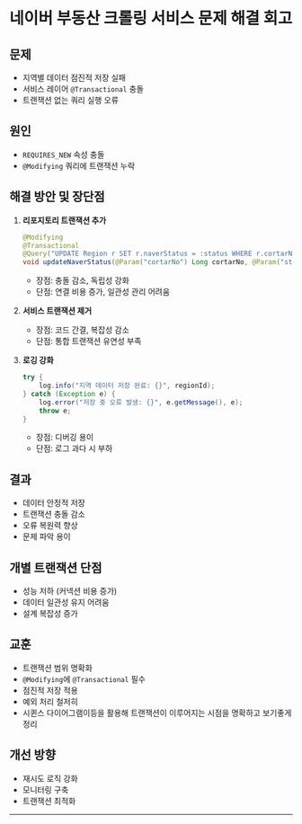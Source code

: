 # 네이버 부동산 크롤링 서비스 문제 해결 회고

## 문제
- 지역별 데이터 점진적 저장 실패  
- 서비스 레이어 `@Transactional` 충돌  
- 트랜잭션 없는 쿼리 실행 오류  

## 원인
- `REQUIRES_NEW` 속성 충돌  
- `@Modifying` 쿼리에 트랜잭션 누락  

## 해결 방안 및 장단점

1. **리포지토리 트랜잭션 추가**  
   ```java
   @Modifying
   @Transactional
   @Query("UPDATE Region r SET r.naverStatus = :status WHERE r.cortarNo = :cortarNo")
   void updateNaverStatus(@Param("cortarNo") Long cortarNo, @Param("status") CrawlStatus status);
   ```
   - 장점: 충돌 감소, 독립성 강화  
   - 단점: 연결 비용 증가, 일관성 관리 어려움  

2. **서비스 트랜잭션 제거**  
   - 장점: 코드 간결, 복잡성 감소  
   - 단점: 통합 트랜잭션 유연성 부족  


3. **로깅 강화**  
   ```java
   try {
       log.info("지역 데이터 저장 완료: {}", regionId);
   } catch (Exception e) {
       log.error("저장 중 오류 발생: {}", e.getMessage(), e);
       throw e;
   }
   ```
   - 장점: 디버깅 용이  
   - 단점: 로그 과다 시 부하  

## 결과
- 데이터 안정적 저장  
- 트랜잭션 충돌 감소  
- 오류 복원력 향상  
- 문제 파악 용이  

## 개별 트랜잭션 단점
- 성능 저하 (커넥션 비용 증가)  
- 데이터 일관성 유지 어려움  
- 설계 복잡성 증가  

## 교훈
- 트랜잭션 범위 명확화  
- `@Modifying`에 `@Transactional` 필수  
- 점진적 저장 적용  
- 예외 처리 철저히
- 시퀸스 다이어그램이등을 활용해 트랜잭션이 이루어지는 시점을 명확하고 보기좋게 정리

## 개선 방향
- 재시도 로직 강화  
- 모니터링 구축  
- 트랜잭션 최적화  
---
